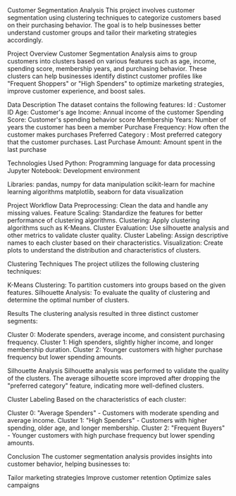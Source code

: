 Customer Segmentation Analysis
This project involves customer segmentation using clustering techniques to categorize customers based on their purchasing behavior. 
The goal is to help businesses better understand customer groups and tailor their marketing strategies accordingly.

Project Overview
Customer Segmentation Analysis aims to group customers into clusters based on various features such as age, income, spending score, membership years, and purchasing behavior. 
These clusters can help businesses identify distinct customer profiles like "Frequent Shoppers" or "High Spenders" to optimize marketing strategies, improve customer experience,
and boost sales.

Data Description
The dataset contains the following features:
Id : Customer ID
Age: Customer's age
Income: Annual income of the customer
Spending Score: Customer's spending behavior score
Membership Years: Number of years the customer has been a member
Purchase Frequency: How often the customer makes purchases
Preferred Category : Most preferred category that the customer purchases.
Last Purchase Amount: Amount spent in the last purchase

Technologies Used
Python: Programming language for data processing
Jupyter Notebook: Development environment

Libraries:
pandas, numpy for data manipulation
scikit-learn for machine learning algorithms
matplotlib, seaborn for data visualization

Project Workflow
Data Preprocessing: Clean the data and handle any missing values.
Feature Scaling: Standardize the features for better performance of clustering algorithms.
Clustering: Apply clustering algorithms such as K-Means.
Cluster Evaluation: Use silhouette analysis and other metrics to validate cluster quality.
Cluster Labeling: Assign descriptive names to each cluster based on their characteristics.
Visualization: Create plots to understand the distribution and characteristics of clusters.

Clustering Techniques
The project utilizes the following clustering techniques:

K-Means Clustering: To partition customers into groups based on the given features.
Silhouette Analysis: To evaluate the quality of clustering and determine the optimal number of clusters.

Results
The clustering analysis resulted in three distinct customer segments:

Cluster 0: Moderate spenders, average income, and consistent purchasing frequency.
Cluster 1: High spenders, slightly higher income, and longer membership duration.
Cluster 2: Younger customers with higher purchase frequency but lower spending amounts.

Silhouette Analysis
Silhouette analysis was performed to validate the quality of the clusters. The average silhouette score improved after dropping the "preferred category" feature, 
indicating more well-defined clusters.

Cluster Labeling
Based on the characteristics of each cluster:

Cluster 0: "Average Spenders" - Customers with moderate spending and average income.
Cluster 1: "High Spenders" - Customers with higher spending, older age, and longer membership.
Cluster 2: "Frequent Buyers" - Younger customers with high purchase frequency but lower spending amounts.

Conclusion
The customer segmentation analysis provides insights into customer behavior, helping businesses to:

Tailor marketing strategies
Improve customer retention
Optimize sales campaigns

